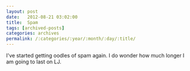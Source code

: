 ```yaml
---
layout: post
date:	2012-08-21 03:02:00
title:  Spam
tags: [archived-posts]
categories: archives
permalink: /:categories/:year/:month/:day/:title/
---
```

I've started getting oodles of spam again. I do wonder how much longer I am going to last on LJ.
